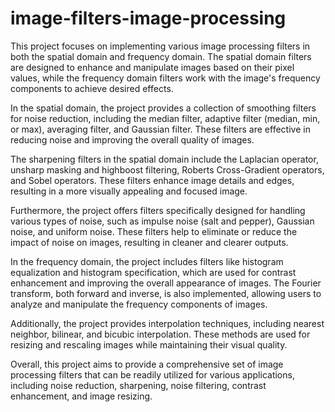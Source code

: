 # image-filters-image-processing

This project focuses on implementing various image processing filters in both the spatial domain and frequency domain. The spatial domain filters are designed to enhance and manipulate images based on their pixel values, while the frequency domain filters work with the image's frequency components to achieve desired effects.

In the spatial domain, the project provides a collection of smoothing filters for noise reduction, including the median filter, adaptive filter (median, min, or max), averaging filter, and Gaussian filter. These filters are effective in reducing noise and improving the overall quality of images.

The sharpening filters in the spatial domain include the Laplacian operator, unsharp masking and highboost filtering, Roberts Cross-Gradient operators, and Sobel operators. These filters enhance image details and edges, resulting in a more visually appealing and focused image.

Furthermore, the project offers filters specifically designed for handling various types of noise, such as impulse noise (salt and pepper), Gaussian noise, and uniform noise. These filters help to eliminate or reduce the impact of noise on images, resulting in cleaner and clearer outputs.

In the frequency domain, the project includes filters like histogram equalization and histogram specification, which are used for contrast enhancement and improving the overall appearance of images. The Fourier transform, both forward and inverse, is also implemented, allowing users to analyze and manipulate the frequency components of images.

Additionally, the project provides interpolation techniques, including nearest neighbor, bilinear, and bicubic interpolation. These methods are used for resizing and rescaling images while maintaining their visual quality.

Overall, this project aims to provide a comprehensive set of image processing filters that can be readily utilized for various applications, including noise reduction, sharpening, noise filtering, contrast enhancement, and image resizing.
